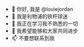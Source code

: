 - 👋 你好, 我是 @louiejordan
- 👀 我是利物浦的铁杆球迷
- 🌱 我正在学习我不熟悉的一切
- 💞️ 我希望能够和大家共同进步
- 📫 不要想联系到我

<!---
louiejordan/louiejordan is a ✨ special ✨ repository because its `README.md` (this file) appears on your GitHub profile.
You can click the Preview link to take a look at your changes.
--->
